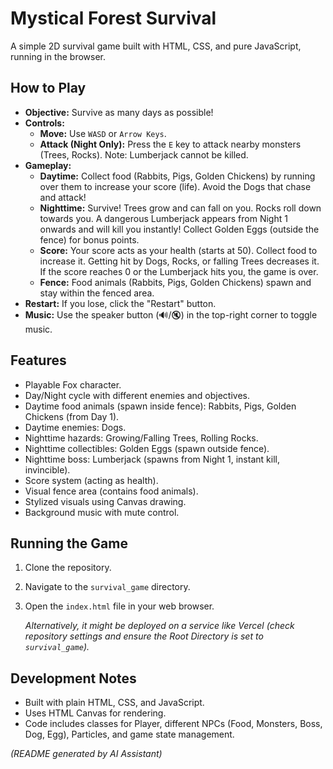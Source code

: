 # Mystical Forest Survival

A simple 2D survival game built with HTML, CSS, and pure JavaScript, running in the browser.

## How to Play

*   **Objective:** Survive as many days as possible!
*   **Controls:**
    *   **Move:** Use `WASD` or `Arrow Keys`.
    *   **Attack (Night Only):** Press the `E` key to attack nearby monsters (Trees, Rocks). Note: Lumberjack cannot be killed.
*   **Gameplay:**
    *   **Daytime:** Collect food (Rabbits, Pigs, Golden Chickens) by running over them to increase your score (life). Avoid the Dogs that chase and attack!
    *   **Nighttime:** Survive! Trees grow and can fall on you. Rocks roll down towards you. A dangerous Lumberjack appears from Night 1 onwards and will kill you instantly! Collect Golden Eggs (outside the fence) for bonus points.
    *   **Score:** Your score acts as your health (starts at 50). Collect food to increase it. Getting hit by Dogs, Rocks, or falling Trees decreases it. If the score reaches 0 or the Lumberjack hits you, the game is over.
    *   **Fence:** Food animals (Rabbits, Pigs, Golden Chickens) spawn and stay within the fenced area.
*   **Restart:** If you lose, click the "Restart" button.
*   **Music:** Use the speaker button (🔊/🔇) in the top-right corner to toggle music.

## Features

*   Playable Fox character.
*   Day/Night cycle with different enemies and objectives.
*   Daytime food animals (spawn inside fence): Rabbits, Pigs, Golden Chickens (from Day 1).
*   Daytime enemies: Dogs.
*   Nighttime hazards: Growing/Falling Trees, Rolling Rocks.
*   Nighttime collectibles: Golden Eggs (spawn outside fence).
*   Nighttime boss: Lumberjack (spawns from Night 1, instant kill, invincible).
*   Score system (acting as health).
*   Visual fence area (contains food animals).
*   Stylized visuals using Canvas drawing.
*   Background music with mute control.

## Running the Game

1.  Clone the repository.
2.  Navigate to the `survival_game` directory.
3.  Open the `index.html` file in your web browser.

    *Alternatively, it might be deployed on a service like Vercel (check repository settings and ensure the Root Directory is set to `survival_game`).*

## Development Notes

*   Built with plain HTML, CSS, and JavaScript.
*   Uses HTML Canvas for rendering.
*   Code includes classes for Player, different NPCs (Food, Monsters, Boss, Dog, Egg), Particles, and game state management.

*(README generated by AI Assistant)*